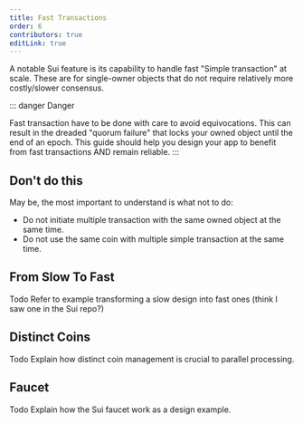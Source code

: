 ```yaml
---
title: Fast Transactions
order: 6
contributors: true
editLink: true
---
```


A notable Sui feature is its capability to handle fast "Simple transaction" at scale. These are for single-owner objects that do not require relatively more costly/slower consensus.


::: danger Danger

Fast transaction have to be done with care to avoid equivocations. This can result in the dreaded "quorum failure" that locks your owned object until the end of an epoch. This guide should help you design your app to benefit from fast transactions AND remain reliable.
:::

## Don't do this

May be, the most important to understand is what not to do:
- Do not initiate multiple transaction with the same owned object at the same time.
- Do not use the same coin with multiple simple transaction at the same time.


## From Slow To Fast
Todo Refer to example transforming a slow design into fast ones (think I saw one in the Sui repo?)

## Distinct Coins
Todo Explain how distinct coin management is crucial to parallel processing.

## Faucet
Todo Explain how the Sui faucet work as a design example.

